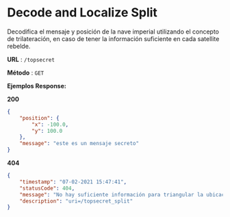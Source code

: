 # Decode and Localize Split

Decodifica el mensaje y posición de la nave imperial utilizando el concepto de trilateración, en caso de tener la información suficiente en cada satellite rebelde.

**URL** : `/topsecret`

**Método** : `GET`

**Ejemplos Response:**

**200**
```json
{
    "position": {
        "x": -100.0,
        "y": 100.0
    },
    "message": "este es un mensaje secreto"
}
```

**404**
```json
{
    "timestamp": "07-02-2021 15:47:41",
    "statusCode": 404,
    "message": "No hay suficiente información para triangular la ubicación y el mensaje enviado por la nave imperial",
    "description": "uri=/topsecret_split"
}
```